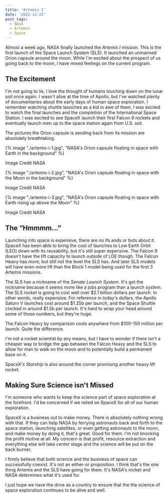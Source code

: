 ```yaml
---
title: 'Artemis I'
date: '2022-11-23'
post_tags:
  - NASA
  - Artemis
  - Space
---
```


Almost a week ago, NASA finally launched the _Artemis I_ mission. This is the first launch of the Space Launch System (SLS). It launched an unmanned Orion capsule around the moon. While I'm excited about the prospect of us going back to the moon, I have mixed feelings on the current program.
<!-- excerpt -->

## The Excitement

I'm not going to lie, I love the thought of humans touching down on the lunar soil once again. I wasn't alive at the time of Apollo, but I've watched plenty of documentaries about the early days of human space exploration. I remember watching shuttle launches as a kid in awe of them. I was excited to watch the final launches and the completion of the International Space Station. I was excited to see SpaceX launch their first Falcon 9 rockets and eventually launch men up to the space station again from U.S. soil.

The pictures the Orion capsule is sending back from its mission are absolutely breathtaking.

{% image "./artemis-i-1.jpg", "NASA's Orion capsule floating in space with Earth in the background" %}
<div class="image-credit">Image Credit NASA</div>

{% image "./artemis-i-2.jpg", "NASA's Orion capsule floating in space with the Moon in the background" %}
<div class="image-credit">Image Credit NASA</div>

{% image "./artemis-i-3.jpg", "NASA's Orion capsule floating in space with Earth rising up above the Moon" %}
<div class="image-credit">Image Credit NASA</div>

## The “Hmmmm...”

Launching into space is expensive, there are no ifs ands or buts about it. SpaceX has been able to bring the cost of launches to Low Earth Orbit (LEO) down with its reusability, but it's still super expensive. The Falcon 9 doesn't have the lift capacity to launch outside of LOE though. The Falcon Heavy has more, but still not the level the SLS has. And later SLS models will have even more lift than the Block 1 model being used for the first 3 Artemis missions.

The SLS has a nickname of the _Senate Launch System_. It's got the nickname because it seems more like a jobs program than a launch system. The SLS rocket is going to cost well over $2.1 billion dollars per launch. In other words, really expensive. For reference in today's dollars, the Apollo Saturn V launches cost around $1.25b per launch, and the Space Shuttle clocked in around $1.5b per launch. It's hard to wrap your head around some of those numbers, but they're huge.

The Falcon Heavy by comparison costs anywhere from $100-150 million per launch. Quite the difference.

I'm not a rocket scientist by any means, but I have to wonder if there isn't a cheaper way to bridge the gap between the Falcon Heavy and the SLS to allow for man to walk on the moon and to potentially build a permanent base on it.

SpaceX's _Starship_ is also around the corner promising another heavy lift rocket.

## Making Sure Science isn't Missed

I'm someone who wants to keep the science part of space exploration at the forefront. I'd be concerned if we relied on SpaceX for all of our human exploration.

SpaceX is a business out to make money. There is absolutely nothing wrong with that. If they can help NASA by ferrying astronauts back and forth to the space station, launching satellites, or even getting astronauts to the moon, and make money by doing it, that's great. Good for them. I'm not knocking the profit motive at all. My concern is that profit, resource extraction and everything else will take center stage and the science will be put on the back burner.

I firmly believe that both science and the business of space can successfully coexist. It's not an either-or proposition. I think that's the one thing Artemis and the SLS have going for them. It's NASA's rocket and NASA determines what it's used for.

I just hope we have the drive as a country to ensure that the the science of space exploration continues to be alive and well.
